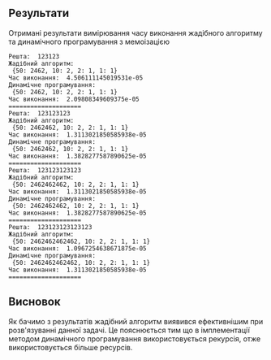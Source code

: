 ## Результати ##
Отримані результати вимірювання часу виконання жадібного алгоритму та 
динамічного програмування з мемоізацією
```text
Решта:  123123
Жадібний алгоритм:
 {50: 2462, 10: 2, 2: 1, 1: 1}
Час виконання:  4.506111145019531e-05
Динамічне програмування:
 {50: 2462, 10: 2, 2: 1, 1: 1}
Час виконання:  2.09808349609375e-05
====================
Решта:  123123123
Жадібний алгоритм:
 {50: 2462462, 10: 2, 2: 1, 1: 1}
Час виконання:  1.3113021850585938e-05
Динамічне програмування:
 {50: 2462462, 10: 2, 2: 1, 1: 1}
Час виконання:  1.3828277587890625e-05
====================
Решта:  123123123123
Жадібний алгоритм:
 {50: 2462462462, 10: 2, 2: 1, 1: 1}
Час виконання:  1.3113021850585938e-05
Динамічне програмування:
 {50: 2462462462, 10: 2, 2: 1, 1: 1}
Час виконання:  1.3828277587890625e-05
====================
Решта:  123123123123123
Жадібний алгоритм:
 {50: 2462462462462, 10: 2, 2: 1, 1: 1}
Час виконання:  1.0967254638671875e-05
Динамічне програмування:
 {50: 2462462462462, 10: 2, 2: 1, 1: 1}
Час виконання:  1.3113021850585938e-05
====================
```

## Висновок
Як бачимо з результатів жадібний алгоритм виявився ефективнішим при розв'язуванні данної задачі. 
Це пояснюється тим що в імплементації методом динамічного програмування використовується рекурсія, отже використовується більше ресурсів.